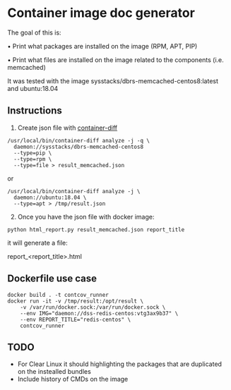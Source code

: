 # Container image doc generator

The goal of this is: 

•	Print what packages are installed on the image (RPM, APT, PIP)

•	Print what files are installed on the image related to the components (i.e. memcached)

It was tested with the image sysstacks/dbrs-memcached-centos8:latest and ubuntu:18.04

## Instructions

1) Create json file with [container-diff](https://github.com/GoogleContainerTools/container-diff)

```
/usr/local/bin/container-diff analyze -j -q \
  daemon://sysstacks/dbrs-memcached-centos8 
  --type=pip \
  --type=rpm \
  --type=file > result_memcached.json
```

or 

```
/usr/local/bin/container-diff analyze -j \
  daemon://ubuntu:18.04 \
  --type=apt > /tmp/result.json
```

2) Once you have the json file with docker image:

```
python html_report.py result_memcached.json report_title
```

it will generate a file:

report_<report_title>.html

## Dockerfile use case

```
docker build . -t contcov_runner
docker run -it -v /tmp/result:/opt/result \
	-v /var/run/docker.sock:/var/run/docker.sock \
	--env IMG="daemon://dss-redis-centos:vtg3ax9b37" \
	--env REPORT_TITLE="redis-centos" \
	contcov_runner
```
## TODO

* For Clear Linux it should highlighting the packages that are duplicated on the instealled bundles
* Include history of CMDs on the image

